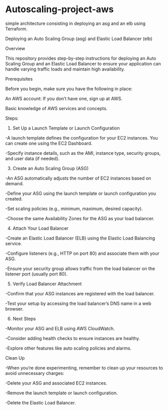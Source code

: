 # Autoscaling-project-aws

 simple architecture consisting in deploying an asg and an elb using Terraform.

Deploying an Auto Scaling Group (asg) and Elastic Load Balancer (elb)

Overview

This repository provides step-by-step instructions for deploying an Auto Scaling Group and an Elastic Load Balancer to ensure your application can handle varying traffic loads and maintain high availability.

Prerequisites

Before you begin, make sure you have the following in place:

An AWS account: If you don’t have one, sign up at AWS.

Basic knowledge of AWS services and concepts.

Steps:
1. Set Up a Launch Template or Launch Configuration

-A launch template defines the configuration for your EC2 instances. You can create one using the EC2 Dashboard.

-Specify instance details, such as the AMI, instance type, security groups, and user data (if needed).

3. Create an Auto Scaling Group (ASG)

-An ASG automatically adjusts the number of EC2 instances based on demand.

-Define your ASG using the launch template or launch configuration you created.

-Set scaling policies (e.g., minimum, maximum, desired capacity).

-Choose the same Availability Zones for the ASG as your load balancer.

4. Attach Your Load Balancer

-Create an Elastic Load Balancer (ELB) using the Elastic Load Balancing service.

-Configure listeners (e.g., HTTP on port 80) and associate them with your ASG.

-Ensure your security group allows traffic from the load balancer on the listener port (usually port 80).

5. Verify Load Balancer Attachment

-Confirm that your ASG instances are registered with the load balancer.

-Test your setup by accessing the load balancer’s DNS name in a web browser.

6. Next Steps

-Monitor your ASG and ELB using AWS CloudWatch.

-Consider adding health checks to ensure instances are healthy.

-Explore other features like auto scaling policies and alarms.

Clean Up

-When you’re done experimenting, remember to clean up your resources to avoid unnecessary charges:

-Delete your ASG and associated EC2 instances.

-Remove the launch template or launch configuration.

-Delete the Elastic Load Balancer.
